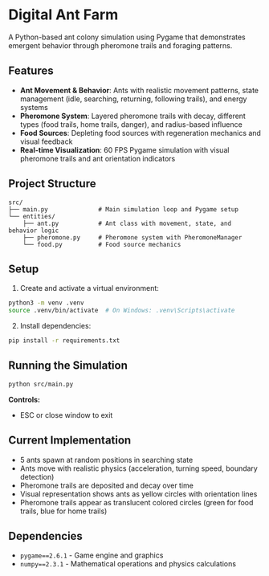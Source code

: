
# Digital Ant Farm

A Python-based ant colony simulation using Pygame that demonstrates emergent behavior through pheromone trails and foraging patterns.

## Features

- **Ant Movement & Behavior**: Ants with realistic movement patterns, state management (idle, searching, returning, following trails), and energy systems
- **Pheromone System**: Layered pheromone trails with decay, different types (food trails, home trails, danger), and radius-based influence
- **Food Sources**: Depleting food sources with regeneration mechanics and visual feedback
- **Real-time Visualization**: 60 FPS Pygame simulation with visual pheromone trails and ant orientation indicators

## Project Structure

```
src/
├── main.py              # Main simulation loop and Pygame setup
└── entities/
    ├── ant.py           # Ant class with movement, state, and behavior logic
    ├── pheromone.py     # Pheromone system with PheromoneManager
    └── food.py          # Food source mechanics
```

## Setup

1. Create and activate a virtual environment:
```bash
python3 -m venv .venv
source .venv/bin/activate  # On Windows: .venv\Scripts\activate
```

2. Install dependencies:
```bash
pip install -r requirements.txt
```

## Running the Simulation

```bash
python src/main.py
```

**Controls:**
- ESC or close window to exit

## Current Implementation

- 5 ants spawn at random positions in searching state
- Ants move with realistic physics (acceleration, turning speed, boundary detection)
- Pheromone trails are deposited and decay over time
- Visual representation shows ants as yellow circles with orientation lines
- Pheromone trails appear as translucent colored circles (green for food trails, blue for home trails)

## Dependencies

- `pygame==2.6.1` - Game engine and graphics
- `numpy==2.3.1` - Mathematical operations and physics calculations

